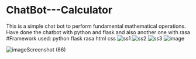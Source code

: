 # ChatBot---Calculator
This is a simple chat bot to perform fundamental mathematical operations.
Have done the chatbot with python and flask and also another one with rasa
#Framework used:
python
flask
rasa
html
css
![ss1](https://user-images.githubusercontent.com/82944308/221855576-45e56fd6-c98f-4c18-b12f-dbaad4015805.png)
![ss2](https://user-images.githubusercontent.com/82944308/221856112-a0a81b64-1613-4cd0-b80e-d152cd6d8b43.png)
![ss3](https://user-images.githubusercontent.com/82944308/221856120-5641a728-d20b-413e-9a54-b291abbe709c.png)
![image](https://user-images.githubusercontent.com/82944308/221856650-68d50de2-4ee4-4b64-8070-7e5c80a91a24.png)

![image![Screenshot (86)](https://user-images.githubusercontent.com/82944308/221857144-7ceecfe3-5835-4552-b49e-bcac1d2826fa.png)
](https://user-images.githubusercontent.com/82944308/221856917-cb0a8d78-e1af-408c-a668-8f5072cdd6bb.png)

